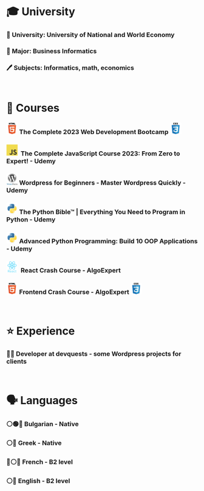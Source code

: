 # 🎓 University
### 🏫 University: University of National and World Economy
### 👀 Major: Business Informatics
### 🖊️ Subjects: Informatics, math, economics

</br>

# :book: Courses
### <img src="https://github.com/devicons/devicon/blob/master/icons/html5/html5-original-wordmark.svg" title="Html" alt="Html" width="30" height="30"/>&nbsp;The Complete 2023 Web Development Bootcamp <img src="https://github.com/devicons/devicon/blob/master/icons/css3/css3-original-wordmark.svg" title="Css" alt="Css" width="30" height="30"/>&nbsp;

### <img src="https://github.com/devicons/devicon/blob/master/icons/javascript/javascript-original.svg" title="JavaScript" alt="JavaScript" width="30" height="30"/>&nbsp; The Complete JavaScript Course 2023: From Zero to Expert! - Udemy

### <img src="https://github.com/devicons/devicon/blob/master/icons/wordpress/wordpress-original.svg" title="Wordpress" alt="Wordpress" width="30" height="30"/>&nbsp;Wordpress for Beginners - Master Wordpress Quickly - Udemy

### <img src="https://github.com/devicons/devicon/blob/master/icons/python/python-original.svg" title="Pythont" alt="Python" width="30" height="30"/>&nbsp;The Python Bible™ | Everything You Need to Program in Python - Udemy

### <img src="https://github.com/devicons/devicon/blob/master/icons/python/python-original.svg" title="Pythont" alt="Python" width="30" height="30"/>&nbsp;Advanced Python Programming: Build 10 OOP Applications - Udemy
### <img src="https://github.com/devicons/devicon/blob/master/icons/react/react-original-wordmark.svg" title="React" alt="React" width="30" height="30"/>&nbsp;  React Crash Course - AlgoExpert
### <img src="https://github.com/devicons/devicon/blob/master/icons/html5/html5-original-wordmark.svg" title="Html" alt="Html" width="30" height="30"/>&nbsp;Frontend Crash Course - AlgoExpert <img src="https://github.com/devicons/devicon/blob/master/icons/css3/css3-original-wordmark.svg" title="Css" alt="Css" width="30" height="30"/>&nbsp;

</br>

# ⭐ Experience
### 👨‍💻 Developer at devquests - some Wordpress projects for clients


</br>

# 🗣️ Languages
### ⚪🟢🔴 Bulgarian - Native
### ⚪🔵 Greek - Native
### 🔵⚪🔴 French - B2 level
### ⚪🔴 English - B2 level



